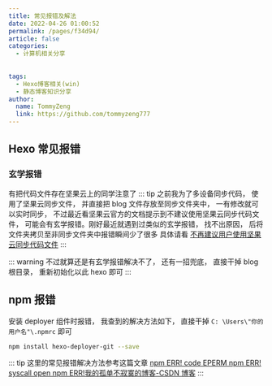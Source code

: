 ```yaml
---
title: 常见报错及解法
date: 2022-04-26 01:00:52
permalink: /pages/f34d94/
article: false
categories:
  - 计算机相关分享
  
  
tags:
  - Hexo博客相关(win)
  - 静态博客知识分享
author: 
  name: TommyZeng
  link: https://github.com/tommyzeng777
---
```

## Hexo 常见报错
### 玄学报错

有把代码文件存在坚果云上的同学注意了
::: tip
之前我为了多设备同步代码， 使用了坚果云同步文件， 并直接把 blog 文件存放至同步文件夹中， 一有修改就可以实时同步， 不过最近看坚果云官方的文档提示到不建议使用坚果云同步代码文件， 可能会有玄学报错。刚好最近就遇到过类似的玄学报错， 找不出原因， 后将文件夹拷贝至非同步文件夹中报错瞬间少了很多
具体请看 [不再建议用户使用坚果云同步代码文件](https://blog.jianguoyun.com/?p=2839)
:::

::: warning
不过就算还是有玄学报错解决不了， 还有一招兜底， 直接干掉 blog 根目录， 重新初始化以此 hexo 即可
:::



## npm 报错

安装 deployer 组件时报错， 我查到的解决方法如下， 直接干掉 `C: \Users\"你的用户名"\.npmrc` 即可
```bash
npm install hexo-deployer-git --save
```
::: tip
这里的常见报错解决方法参考这篇文章
 [npm ERR! code EPERM npm ERR! syscall open npm ERR!我的孤单不寂寞的博客-CSDN 博客](https://blog.csdn.net/qq_35457469/article/details/102924524)
:::
